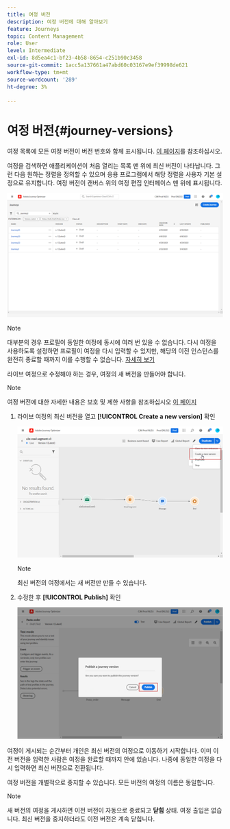 ```yaml
---
title: 여정 버전
description: 여정 버전에 대해 알아보기
feature: Journeys
topic: Content Management
role: User
level: Intermediate
exl-id: 8d5ea4c1-bf23-4b58-8654-c251b90c3458
source-git-commit: 1acc5a137661a47abd60c03167e9ef39998de621
workflow-type: tm+mt
source-wordcount: '289'
ht-degree: 3%

---
```


# 여정 버전{#journey-versions}

여정 목록에 모든 여정 버전이 버전 번호와 함께 표시됩니다. [이 페이지](../building-journeys/using-the-journey-designer.md)를 참조하십시오.

여정을 검색하면 애플리케이션이 처음 열리는 목록 맨 위에 최신 버전이 나타납니다. 그런 다음 원하는 정렬을 정의할 수 있으며 응용 프로그램에서 해당 정렬을 사용자 기본 설정으로 유지합니다. 여정 버전이 캔버스 위의 여정 편집 인터페이스 맨 위에 표시됩니다.

![](assets/journeyversions1.png)

>[!NOTE]
>
>대부분의 경우 프로필이 동일한 여정에 동시에 여러 번 있을 수 없습니다. 다시 여정을 사용하도록 설정하면 프로필이 여정을 다시 입력할 수 있지만, 해당의 이전 인스턴스를 완전히 종료할 때까지 이를 수행할 수 없습니다. [자세히 보기](../building-journeys/journey-end.md)

라이브 여정으로 수정해야 하는 경우, 여정의 새 버전을 만들어야 합니다.

>[!NOTE]
>
>여정 버전에 대한 자세한 내용은 보호 및 제한 사항을 참조하십시오 [이 페이지](../start/guardrails.md#journey-versions-limitations)

1. 라이브 여정의 최신 버전을 열고 **[!UICONTROL Create a new version]** 확인

   ![](assets/journeyversions2.png)

   >[!NOTE]
   >
   >최신 버전의 여정에서는 새 버전만 만들 수 있습니다.

1. 수정한 후 **[!UICONTROL Publish]** 확인

   ![](assets/journeyversions3.png)

여정이 게시되는 순간부터 개인은 최신 버전의 여정으로 이동하기 시작합니다. 이미 이전 버전을 입력한 사람은 여정을 완료할 때까지 안에 있습니다. 나중에 동일한 여정을 다시 입력하면 최신 버전으로 전환됩니다.

여정 버전을 개별적으로 중지할 수 있습니다. 모든 버전의 여정의 이름은 동일합니다.

>[!NOTE]
>
>새 버전의 여정을 게시하면 이전 버전이 자동으로 종료되고 **닫힘** 상태. 여정 출입은 없습니다. 최신 버전을 중지하더라도 이전 버전은 계속 닫힙니다.
